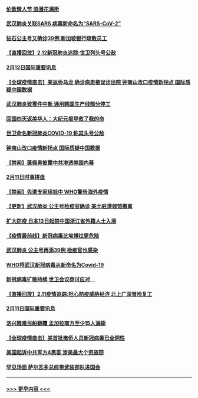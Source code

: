 #### [伦敦情人节 浪漫花满街](../pages/prog202/a102775786.md?t=02130655) 
#### [武汉肺炎关联SARS 病毒新命名为“SARS-CoV-2”](../pages/prog202/a102775719.md?t=02130655) 
#### [钻石公主号又确诊39例 新加坡银行疏散员工](../pages/prog202/a102775691.md?t=02130655) 
#### [【直播回放】2.12新冠肺炎追踪:世卫列头号公敌](../pages/prog202/a102775541.md?t=02130655) 
#### [2月12日国际重要讯息](../pages/prog202/a102775437.md?t=02130655) 
#### [【全球疫情直击】美返侨乌龙 确诊病患被误诊出院 钟南山改口疫情新拐点 国际质疑中国数据](../pages/prog202/a102775378.md?t=02130655) 
#### [武汉肺炎致零件中断 通用韩国生产线部分停工](../pages/prog202/a102775365.md?t=02130655) 
#### [回国四天返美华人：大纪元报导救了我的命](../pages/prog202/a102775342.md?t=02130655) 
#### [世卫命名新冠肺炎COVID-19 称其头号公敌](../pages/prog202/a102775196.md?t=02130655) 
#### [钟南山改口疫情新拐点 国际质疑中国数据](../pages/prog202/a102775178.md?t=02130655) 
#### [【禁闻】蓬佩奥披露中共渗透美国内幕](../pages/prog202/a102775129.md?t=02130655) 
#### [2月11日时事拼盘](../pages/prog202/a102775140.md?t=02130655) 
#### [【禁闻】先遣专家组抵中 WHO警告海外疫情](../pages/prog202/a102775112.md?t=02130655) 
#### [【更新】武汉肺炎 公主号检疫官确诊 美允驻港领馆撤离](../pages/prog202/a102770740.md?t=02130655) 
#### [扩大防疫 日本13日起禁中国浙江省外籍人士入境](../pages/prog202/a102775051.md?t=02130655) 
#### [【疫情最前线】新冠病毒比埃博拉更危险](../pages/prog202/a102775043.md?t=02130655) 
#### [武汉肺炎 公主号再添39例 检疫官也感染](../pages/prog202/a102775031.md?t=02130655) 
#### [WHO将武汉新冠病毒从新命名为Covid-19](../pages/prog202/a102774891.md?t=02130655) 
#### [新冠病毒扩散持续 世卫会议商讨应对　](../pages/prog202/a102774850.md?t=02130655) 
#### [【直播回放】2.11疫情追踪:担心防疫威胁经济 北上广深冒险复工](../pages/prog202/a102774741.md?t=02130655) 
#### [2月11日国际重要讯息](../pages/prog202/a102774621.md?t=02130655) 
#### [洛兴雅难民船翻覆 孟加拉南方至少15人溺毙](../pages/prog202/a102774586.md?t=02130655) 
#### [【全球疫情直击】美首批撤侨人员新冠病毒已全阴性](../pages/prog202/a102774523.md?t=02130655) 
#### [美国起诉中共军方4黑客 涉美最大个资盗窃](../pages/prog202/a102774508.md?t=02130655) 
#### [罕见场面  萨尔瓦多总统带武装部队进国会](../pages/prog202/a102774494.md?t=02130655) 

----
#### [ >>> 更早内容 <<< ](../indexes/prog202-earlier.md)
